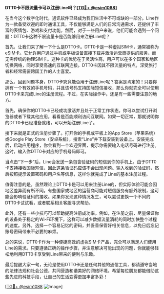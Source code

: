 **DTT0卡不限流量卡可以注册Line吗？[[TG💪+ @esim1088](https://t.me/s/esim1088)]**

在当今这个数字化时代，通讯软件已经成为我们生活中不可或缺的一部分。Line作为一款备受欢迎的即时通讯工具，不仅能够满足人们的日常沟通需求，还提供了丰富的表情包、游戏和支付功能。然而，对于一些用户来说，他们可能会遇到一个问题：DTT0卡这种不限流量卡是否能够用来注册Line呢？

首先，让我们来了解一下什么是DTT0卡。DTT0卡是一种虚拟SIM卡，通常被称为eSIM卡。它允许用户通过手机或平板设备直接下载并激活运营商提供的服务，而无需传统的物理SIM卡。这种卡的优势在于灵活性高，用户可以在多个国家和地区切换网络，同时享受高速的互联网连接。DTT0卡因其不限流量的特点，深受旅行者和经常需要跨国工作的人士喜爱。

那么，回到问题本身，DTT0卡究竟能否用于注册Line呢？答案是肯定的！只要你拥有一个有效的手机号码，并且该号码支持国际短信接收，那么你就完全可以使用DTT0卡来完成Line的注册流程。不过，在实际操作中，还是有一些需要注意的地方。

首先，确保你的DTT0卡已经成功激活并且处于正常工作状态。你可以尝试打开浏览器或者下载其他应用，看看是否能顺利访问互联网。如果一切正常，那就说明你的DTT0卡已经准备就绪，可以开始注册Line了。

接下来就是正式的注册步骤了。打开你的手机或平板上的App Store（苹果系统）或Google Play Store（安卓系统），搜索“Line”并下载安装到设备上。安装完成后，启动应用程序，你会看到一个欢迎界面，提示你需要输入电话号码进行注册。这时，输入你DTT0卡对应的手机号码即可。

当点击“下一步”后，Line会发送一条包含验证码的短信到你的手机上。由于DTT0卡支持接收国际短信，因此这条验证码应该不会出现问题。输入收到的验证码，然后按照提示设置密码和用户名等信息，这样你就完成了Line的基本注册过程。

值得注意的是，虽然理论上DTT0卡是可以用来注册Line的，但实际体验可能会因地区差异而有所不同。有些国家或地区的运营商可能对短信服务有额外限制，这可能会影响验证码的接收。如果你发现这种情况发生，可以尝试更换一个不同的DTT0卡试试看，或者联系相关客服寻求帮助。

此外，还有一些小技巧可以帮助提高注册成功率。例如，在注册之前，尽量保证你的设备处于稳定的Wi-Fi环境下，这样可以减少数据流量消耗的同时加快整个过程的速度。另外，选择一个容易记忆的密码，并妥善保管好相关信息，以免日后忘记账号密码带来不必要的麻烦。

总的来说，DTT0卡作为一种便捷高效的虚拟SIM卡产品，完全可以满足人们使用Line的需求。只要遵循正确的操作步骤，并注意解决可能出现的问题，你就能够轻松地利用DTT0卡享受到Line带来的便利与乐趣。

最后提醒大家一句，无论是使用DTT0卡还是任何其他的通信工具，都请遵守当地的法律法规和社会公德，共同营造和谐美好的网络环境。希望每位朋友都能借助这些先进的科技手段，让自己的生活变得更加丰富多彩！

[[TG💪+ @esim1088](https://t.me/s/esim1088) ![Image](https://i.postimg.cc/4NQfJmqS/Snipaste-2025-05-13-00-14-12.png)]